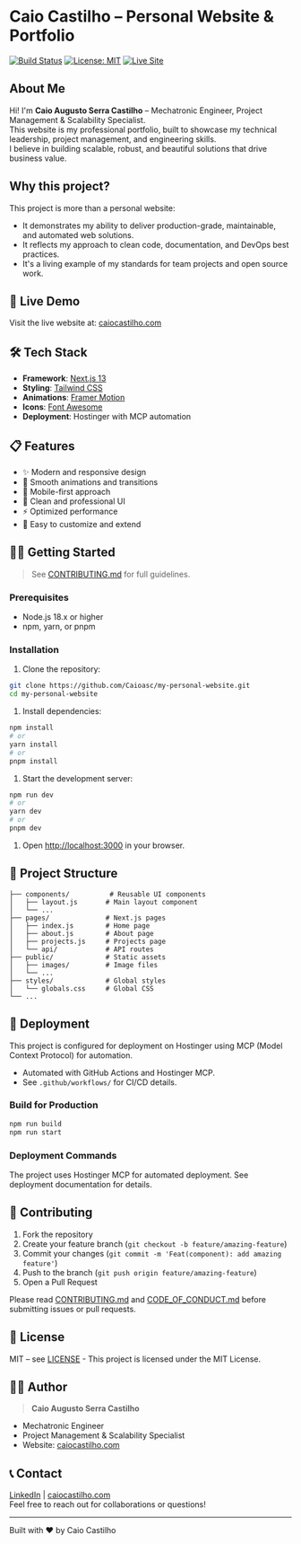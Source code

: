 # Caio Castilho – Personal Website & Portfolio

[![Build Status](https://github.com/Caioasc/my-personal-website/actions/workflows/ci-cd.yml/badge.svg)](https://github.com/Caioasc/my-personal-website/actions)
[![License: MIT](https://img.shields.io/badge/License-MIT-yellow.svg)](LICENSE)
[![Live Site](https://img.shields.io/badge/Live-caiocastilho.com-blue)](https://caiocastilho.com)

## About Me

Hi! I'm **Caio Augusto Serra Castilho** – Mechatronic Engineer, Project Management & Scalability Specialist.  
This website is my professional portfolio, built to showcase my technical leadership, project management, and engineering skills.  
I believe in building scalable, robust, and beautiful solutions that drive business value.

## Why this project?

This project is more than a personal website:  

- It demonstrates my ability to deliver production-grade, maintainable, and automated web solutions.
- It reflects my approach to clean code, documentation, and DevOps best practices.
- It's a living example of my standards for team projects and open source work.

## 🚀 Live Demo

Visit the live website at: [caiocastilho.com](https://caiocastilho.com)

## 🛠️ Tech Stack

- **Framework**: [Next.js 13](https://nextjs.org/)
- **Styling**: [Tailwind CSS](https://tailwindcss.com/)
- **Animations**: [Framer Motion](https://www.framer.com/motion/)
- **Icons**: [Font Awesome](https://fontawesome.com/)
- **Deployment**: Hostinger with MCP automation

## 📋 Features

- ✨ Modern and responsive design
- 🎨 Smooth animations and transitions
- 📱 Mobile-first approach
- 🌙 Clean and professional UI
- ⚡ Optimized performance
- 🔧 Easy to customize and extend

## 🏃‍♂️ Getting Started

> See [CONTRIBUTING.md](CONTRIBUTING.md) for full guidelines.

### Prerequisites

- Node.js 18.x or higher
- npm, yarn, or pnpm

### Installation

1. Clone the repository:

```bash
git clone https://github.com/Caioasc/my-personal-website.git
cd my-personal-website
```

1. Install dependencies:

```bash
npm install
# or
yarn install
# or
pnpm install
```

1. Start the development server:

```bash
npm run dev
# or
yarn dev
# or
pnpm dev
```

1. Open [http://localhost:3000](http://localhost:3000) in your browser.

## 📁 Project Structure

```text
├── components/          # Reusable UI components
│   ├── layout.js       # Main layout component
│   └── ...
├── pages/              # Next.js pages
│   ├── index.js        # Home page
│   ├── about.js        # About page
│   ├── projects.js     # Projects page
│   └── api/            # API routes
├── public/             # Static assets
│   ├── images/         # Image files
│   └── ...
├── styles/             # Global styles
│   └── globals.css     # Global CSS
└── ...
```

## 🚀 Deployment

This project is configured for deployment on Hostinger using MCP (Model Context Protocol) for automation.

- Automated with GitHub Actions and Hostinger MCP.
- See `.github/workflows/` for CI/CD details.

### Build for Production

```bash
npm run build
npm run start
```

### Deployment Commands

The project uses Hostinger MCP for automated deployment. See deployment documentation for details.

## 🤝 Contributing

1. Fork the repository
2. Create your feature branch (`git checkout -b feature/amazing-feature`)
3. Commit your changes (`git commit -m 'Feat(component): add amazing feature'`)
4. Push to the branch (`git push origin feature/amazing-feature`)
5. Open a Pull Request

Please read [CONTRIBUTING.md](CONTRIBUTING.md) and [CODE_OF_CONDUCT.md](CODE_OF_CONDUCT.md) before submitting issues or pull requests.

## 📝 License

MIT – see [LICENSE](LICENSE) - This project is licensed under the MIT License.

## 👨‍💻 Author

> **Caio Augusto Serra Castilho**

- Mechatronic Engineer
- Project Management & Scalability Specialist
- Website: [caiocastilho.com](https://caiocastilho.com)

## 📞 Contact

[LinkedIn](https://www.linkedin.com/in/caio-a-s-castilho/) | [caiocastilho.com](https://caiocastilho.com)  
Feel free to reach out for collaborations or questions!

---

Built with ❤️ by Caio Castilho
